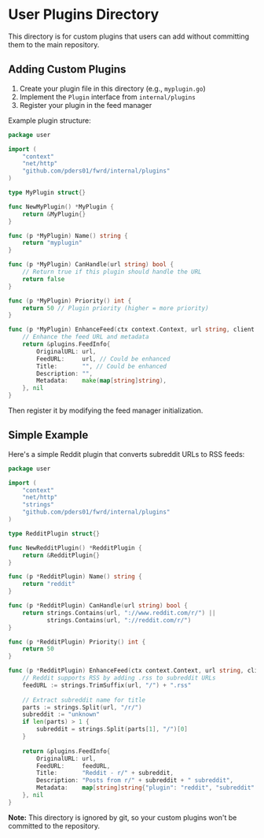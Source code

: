# User Plugins Directory

This directory is for custom plugins that users can add without committing them to the main repository.

## Adding Custom Plugins

1. Create your plugin file in this directory (e.g., `myplugin.go`)
2. Implement the `Plugin` interface from `internal/plugins`
3. Register your plugin in the feed manager

Example plugin structure:
```go
package user

import (
    "context"
    "net/http"
    "github.com/pders01/fwrd/internal/plugins"
)

type MyPlugin struct{}

func NewMyPlugin() *MyPlugin {
    return &MyPlugin{}
}

func (p *MyPlugin) Name() string {
    return "myplugin"
}

func (p *MyPlugin) CanHandle(url string) bool {
    // Return true if this plugin should handle the URL
    return false
}

func (p *MyPlugin) Priority() int {
    return 50 // Plugin priority (higher = more priority)
}

func (p *MyPlugin) EnhanceFeed(ctx context.Context, url string, client *http.Client) (*plugins.FeedInfo, error) {
    // Enhance the feed URL and metadata
    return &plugins.FeedInfo{
        OriginalURL: url,
        FeedURL:     url, // Could be enhanced
        Title:       "", // Could be enhanced
        Description: "",
        Metadata:    make(map[string]string),
    }, nil
}
```

Then register it by modifying the feed manager initialization.

## Simple Example

Here's a simple Reddit plugin that converts subreddit URLs to RSS feeds:

```go
package user

import (
    "context"
    "net/http"
    "strings"
    "github.com/pders01/fwrd/internal/plugins"
)

type RedditPlugin struct{}

func NewRedditPlugin() *RedditPlugin {
    return &RedditPlugin{}
}

func (p *RedditPlugin) Name() string {
    return "reddit"
}

func (p *RedditPlugin) CanHandle(url string) bool {
    return strings.Contains(url, "://www.reddit.com/r/") ||
           strings.Contains(url, "://reddit.com/r/")
}

func (p *RedditPlugin) Priority() int {
    return 50
}

func (p *RedditPlugin) EnhanceFeed(ctx context.Context, url string, client *http.Client) (*plugins.FeedInfo, error) {
    // Reddit supports RSS by adding .rss to subreddit URLs
    feedURL := strings.TrimSuffix(url, "/") + ".rss"
    
    // Extract subreddit name for title
    parts := strings.Split(url, "/r/")
    subreddit := "unknown"
    if len(parts) > 1 {
        subreddit = strings.Split(parts[1], "/")[0]
    }
    
    return &plugins.FeedInfo{
        OriginalURL: url,
        FeedURL:     feedURL,
        Title:       "Reddit - r/" + subreddit,
        Description: "Posts from r/" + subreddit + " subreddit",
        Metadata:    map[string]string{"plugin": "reddit", "subreddit": subreddit},
    }, nil
}
```

**Note:** This directory is ignored by git, so your custom plugins won't be committed to the repository.